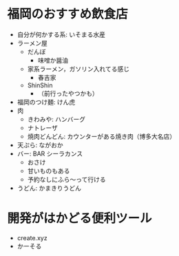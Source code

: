 # 福岡のおすすめ飲食店

- 自分が何かする系: いそまる水産
- ラーメン屋
  - だんぼ
    - 味噌か醤油
  - 家系ラーメン，ガソリン入れてる感じ
    - 春吉家
  - ShinShin
    - （前行ったやつかも）
- 福岡のつけ麺: けん虎
- 肉
  - きわみや: ハンバーグ
  - ナトレーザ
  - 焼肉どんどん: カウンターがある焼き肉（博多大名店）
- 天ぷら: ながおか
- バー: BAR シーラカンス
  - おさけ
  - 甘いものもある
  - 予約なしにふら～って行ける
- うどん: かまきりうどん

# 開発がはかどる便利ツール

- create.xyz
- かーそる
